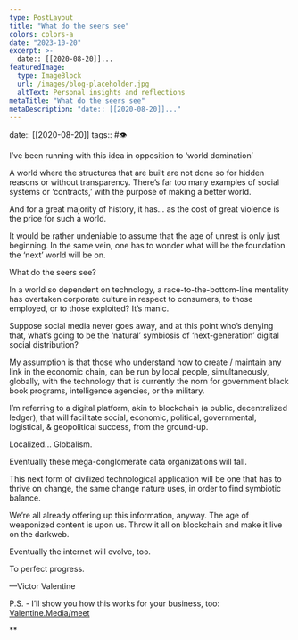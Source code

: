 ```yaml
---
type: PostLayout
title: "What do the seers see"
colors: colors-a
date: "2023-10-20"
excerpt: >-
  date:: [[2020-08-20]]...
featuredImage:
  type: ImageBlock
  url: /images/blog-placeholder.jpg
  altText: Personal insights and reflections
metaTitle: "What do the seers see"
metaDescription: "date:: [[2020-08-20]]..."
---
```

date:: [[2020-08-20]]
tags:: #👁

I’ve been running with this idea in opposition to ‘world domination’

A world where the structures that are built are not done so for hidden reasons or without transparency. There’s far too many examples of social systems or ‘contracts,’ with the purpose of making a better world.

And for a great majority of history, it has… as the cost of great violence is the price for such a world.

It would be rather undeniable to assume that the age of unrest is only just beginning. In the same vein, one has to wonder what will be the foundation the ‘next’ world will be on.

What do the seers see?

In a world so dependent on technology, a race-to-the-bottom-line mentality has overtaken corporate culture in respect to consumers, to those employed, or to those exploited? It’s manic.

Suppose social media never goes away, and at this point who’s denying that, what’s going to be the ‘natural’ symbiosis of ‘next-generation’ digital social distribution?

My assumption is that those who understand how to create / maintain any link in the economic chain, can be run by local people, simultaneously, globally, with the technology that is currently the norn for government black book programs, intelligence agencies, or the military.

I’m referring to a digital platform, akin to blockchain (a public, decentralized ledger), that will facilitate social, economic, political, governmental, logistical, & geopolitical success, from the ground-up.

Localized... Globalism.

Eventually these mega-conglomerate data organizations will fall.

This next form of civilized technological application will be one that has to thrive on change, the same change nature uses, in order to find symbiotic balance.

We’re all already offering up this information, anyway. The age of weaponized content is upon us. Throw it all on blockchain and make it live on the darkweb. 

Eventually the internet will evolve, too.

To perfect progress.

—Victor Valentine

P.S. - I’ll show you how this works for your business, too: [Valentine.Media/meet](http://www.valentine.media/meet)

**